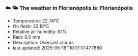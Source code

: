 ### ☁️ 🌤️  The weather in Florianópolis is: Florianópolis

- Temperature: 22.74°C
- On flesh: 23.18°C
- Relative air humidity: 81%
- Rain: 0.0 mm
- Description: Overcast clouds
- last updated: 2025-05-18T10:17:17.477880
